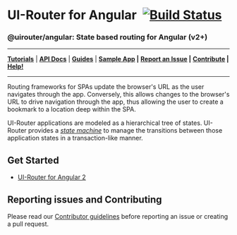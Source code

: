 # UI-Router for Angular &nbsp;[![Build Status](https://travis-ci.org/ui-router/angular.svg?branch=master)](https://travis-ci.org/ui-router/angular)

### @uirouter/angular: State based routing for Angular (v2+)

---

**[Tutorials](https://ui-router.github.io/tutorials/)** |
**[API Docs](https://ui-router.github.io/ng2/docs/latest/)** |
**[Guides](https://ui-router.github.io/guide)** |
**[Sample App](http://ui-router.github.io/resources/sampleapp/) |**
**[Report an Issue](https://github.com/ui-router/ng2/blob/master/CONTRIBUTING.md#report-an-issue) |**
**[Contribute](https://github.com/ui-router/ng2/blob/master/CONTRIBUTING.md#contribute) |**
**[Help!](http://stackoverflow.com/questions/ask?tags=@uirouter/angular)**

---

Routing frameworks for SPAs update the browser's URL as the user navigates through the app. Conversely, this allows
changes to the browser's URL to drive navigation through the app, thus allowing the user to create a bookmark to a
location deep within the SPA.

UI-Router applications are modeled as a hierarchical tree of states. UI-Router provides a
[_state machine_](https://en.wikipedia.org/wiki/Finite-state_machine) to manage the transitions between those
application states in a transaction-like manner.

## Get Started

- [UI-Router for Angular 2](https://ui-router.github.io/ng2)

## Reporting issues and Contributing

Please read our [Contributor guidelines](CONTRIBUTING.md) before reporting an issue or creating a pull request.
